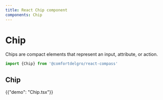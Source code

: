 ```yaml
---
title: React Chip component
components: Chip
---
```


# Chip

<p class="description">Chips are compact elements that represent an input, attribute, or action.</p>


```jsx
import {Chip} from '@comfortdelgro/react-compass'
```

## Chip

{{"demo": "Chip.tsx"}}
